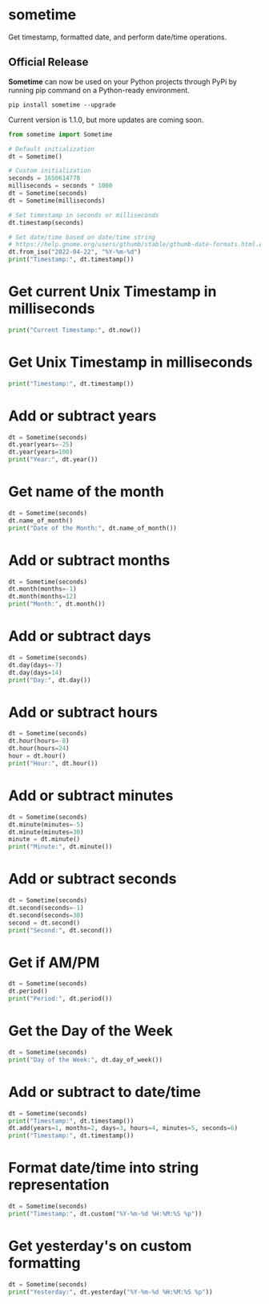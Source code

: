 # sometime
Get timestamp, formatted date, and perform date/time operations.

## Official Release
**Sometime** can now be used on your Python projects through PyPi by running pip command on a Python-ready environment.

`pip install sometime --upgrade`

Current version is 1.1.0, but more updates are coming soon.

```python
from sometime import Sometime
```


```python
# Default initialization
dt = Sometime()

# Custom initialization
seconds = 1650614778
milliseconds = seconds * 1000
dt = Sometime(seconds)
dt = Sometime(milliseconds)

# Set timestamp in seconds or milliseconds
dt.timestamp(seconds)

# Set date/time based on date/time string
# https://help.gnome.org/users/gthumb/stable/gthumb-date-formats.html.en"
dt.from_iso("2022-04-22", "%Y-%m-%d")
print("Timestamp:", dt.timestamp())
```

# Get current Unix Timestamp in milliseconds
```python
print("Current Timestamp:", dt.now())
```

# Get Unix Timestamp in milliseconds
```python
print("Timestamp:", dt.timestamp())
```

# Add or subtract years
```python
dt = Sometime(seconds)
dt.year(years=-25)
dt.year(years=100)
print("Year:", dt.year())
```

# Get name of the month
```python
dt = Sometime(seconds)
dt.name_of_month()
print("Date of the Month:", dt.name_of_month())
```

# Add or subtract months
```python
dt = Sometime(seconds)
dt.month(months=-1)
dt.month(months=12)
print("Month:", dt.month())
```

# Add or subtract days
```python
dt = Sometime(seconds)
dt.day(days=-7)
dt.day(days=14)
print("Day:", dt.day())
```

# Add or subtract hours
```python
dt = Sometime(seconds)
dt.hour(hours=-8)
dt.hour(hours=24)
hour = dt.hour()
print("Hour:", dt.hour())
```

# Add or subtract minutes
```python
dt = Sometime(seconds)
dt.minute(minutes=-5)
dt.minute(minutes=30)
minute = dt.minute()
print("Minute:", dt.minute())
```

# Add or subtract seconds
```python
dt = Sometime(seconds)
dt.second(seconds=-1)
dt.second(seconds=30)
second = dt.second()
print("Second:", dt.second())
```

# Get if AM/PM
```python
dt = Sometime(seconds)
dt.period()
print("Period:", dt.period())
```

# Get the Day of the Week
```python
dt = Sometime(seconds)
print("Day of the Week:", dt.day_of_week())
```

# Add or subtract to date/time
```python
dt = Sometime(seconds)
print("Timestamp:", dt.timestamp())
dt.add(years=1, months=2, days=3, hours=4, minutes=5, seconds=6)
print("Timestamp:", dt.timestamp())
```

# Format date/time into string representation
```python
dt = Sometime(seconds)
print("Timestamp:", dt.custom("%Y-%m-%d %H:%M:%S %p"))
```

# Get yesterday's on custom formatting
```python
dt = Sometime(seconds)
print("Yesterday:", dt.yesterday("%Y-%m-%d %H:%M:%S %p"))
```
